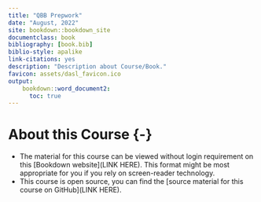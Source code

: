 ```yaml
---
title: "QBB Prepwork"
date: "August, 2022"
site: bookdown::bookdown_site
documentclass: book
bibliography: [book.bib]
biblio-style: apalike
link-citations: yes
description: "Description about Course/Book."
favicon: assets/dasl_favicon.ico
output:
    bookdown::word_document2:
      toc: true
---
```


# About this Course {-}

- The material for this course can be viewed without login requirement on this [Bookdown website](LINK HERE). This format might be most appropriate for you if you rely on screen-reader technology.
- This course is open source, you can find the [source material for this course on GitHub](LINK HERE).
